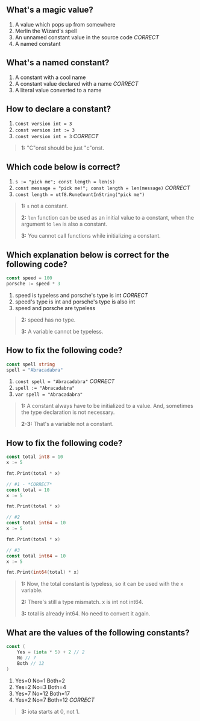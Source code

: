 ## What's a magic value?
1. A value which pops up from somewhere
2. Merlin the Wizard's spell
3. An unnamed constant value in the source code *CORRECT*
4. A named constant


## What's a named constant?
1. A constant with a cool name
2. A constant value declared with a name *CORRECT*
3. A literal value converted to a name


## How to declare a constant?
1. `Const version int = 3`
2. `const version int := 3`
2. `const version int = 3` *CORRECT*

> **1:** "C"onst should be just "c"onst.
>


## Which code below is correct?
1. `s := "pick me"; const length = len(s)`
2. `const message = "pick me!"; const length = len(message)` *CORRECT*
3. `const length = utf8.RuneCountInString("pick me")`

> **1:** `s` not a constant.
>
> **2:** `len` function can be used as an initial value to a constant, when the argument to `len` is also a constant.
>
> **3:** You cannot call functions while initializing a constant.
>


## Which explanation below is correct for the following code?
```go
const speed = 100
porsche := speed * 3
```
1. speed is typeless and porsche's type is int *CORRECT*
2. speed's type is int and porsche's type is also int
3. speed and porsche are typeless

> **2:** speed has no type.
>
> **3:** A variable cannot be typeless.
>


## How to fix the following code?
```go
const spell string
spell = "Abracadabra"
```
1. `const spell = "Abracadabra"` *CORRECT*
2. `spell := "Abracadabra"`
3. `var spell = "Abracadabra"`

> **1:** A constant always have to be initialized to a value. And, sometimes the type declaration is not necessary.
>
> **2-3:** That's a variable not a constant.
>


## How to fix the following code?
```go
const total int8 = 10
x := 5

fmt.Print(total * x)
```

```go
// #1 - *CORRECT*
const total = 10
x := 5

fmt.Print(total * x)

// #2
const total int64 = 10
x := 5

fmt.Print(total * x)

// #3
const total int64 = 10
x := 5

fmt.Print(int64(total) * x)
```

> **1:** Now, the total constant is typeless, so it can be used with the x variable.
>
> **2:** There's still a type mismatch. x is int not int64.
>
> **3:** total is already int64. No need to convert it again.
>


## What are the values of the following constants?
```go
const (
    Yes = (iota * 5) + 2 // 2
    No // 7
    Both // 12
)
```
1. Yes=0 No=1 Both=2
2. Yes=2 No=3 Both=4
3. Yes=7 No=12 Both=17
4. Yes=2 No=7 Both=12 *CORRECT*

> **3:** iota starts at 0, not 1.
>

